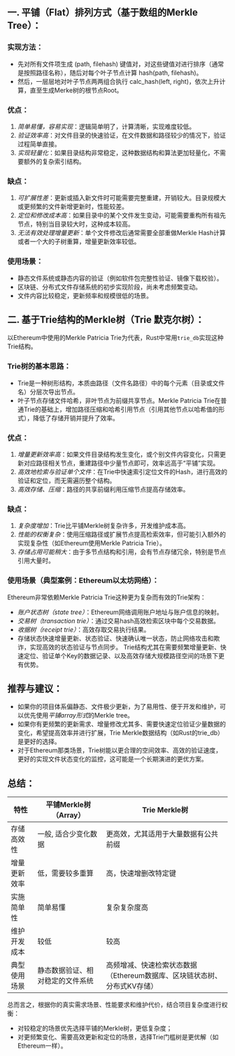 ## 一. 平铺（Flat）排列方式（基于数组的Merkle Tree）：
### 实现方法：
- 先对所有文件项生成 (path, filehash) 键值对，对这些键值对进行排序（通常是按照路径名称），随后对每个叶子节点计算 hash(path, filehash)。
- 然后，一层层地对叶子节点两两组合执行 calc_hash(left, right)，依次上升计算，直至生成Merke树的根节点Root。
### 优点：
1. *简单易懂，容易实现*：逻辑简单明了，计算清晰，实现难度较低。
2. *验证效率高*：对文件目录的快速验证，在文件数据和路径较少的情况下，验证过程简单直接。
3. *实现轻量化*：如果目录结构非常稳定，这种数据结构和算法更加轻量化，不需要额外的复杂索引结构。
### 缺点：
1. *可扩展性差*：更新或插入新文件时可能需要完整重建，开销较大。目录规模大或更频繁的文件新增更新时，性能较差。
2. *定位和修改成本高*：如果目录中的某个文件发生变动，可能需要重构所有祖先节点，特别当目录较大时，这种成本较高。
3. *无法有效处理增量更新*：单个文件修改后通常需要全部重做Merkle Hash计算或者一个大的子树重算，增量更新效率较低。
### 使用场景：
- 静态文件系统或静态内容的验证（例如软件包完整性验证、镜像下载校验）。
- 区块链、分布式文件存储系统的初步实现阶段，尚未考虑频繁变动。
- 文件内容比较稳定，更新频率和规模很低的场景。
## 二. 基于Trie结构的Merkle树（Trie 默克尔树）：
以Ethereum中使用的Merkle Patricia Trie为代表，Rust中常用`trie_db`实现这种Trie结构。
### Trie树的基本思路：
- Trie是一种树形结构，本质由路径（文件名路径）中的每个元素（目录或文件名）分层次导出节点。
- 叶子节点存储文件哈希，非叶节点为前缀共享节点。Merkle Patricia Trie在普通Trie的基础上，增加路径压缩和哈希引用节点（引用其他节点以哈希值的形式），降低了存储开销并提升了效率。
### 优点：
1. *增量更新效率高*：如果文件目录结构发生变化，或个别文件内容变化，只需更新对应路径相关节点，重建路径中少量节点即可，效率远高于“平铺”实现。
2. *高效地检索与验证单个文件*：在Trie中快速索引定位文件的Hash，进行高效的验证和定位，而无需遍历整个结构。
3. *高效存储、压缩*：路径的共享前缀利用压缩节点提高存储效率。
### 缺点：
1. *复杂度增加*：Trie比平铺Merkle树复杂许多，开发维护成本高。
2. *性能的权衡复杂*：使用压缩路径或扩展节点提高检索效率，但可能引入额外的实现复杂性（如Ethereum使用Merkle Patricia Trie）。
3. *存储占用可能稍大*：由于多节点结构和引用，会有节点存储冗余，特别是节点引用大量时。
### 使用场景（典型案例：Ethereum以太坊网络）：
Ethereum非常依赖Merkle Patricia Trie这种更为复杂而有效的Trie架构：
- *账户状态树（state tree）*：Ethereum网络调用账户地址与账户信息的映射。
- *交易树（transaction trie）*：通过交易hash高效检索区块中每个交易数据。
- *收据树（receipt trie）*：高效存取交易执行结果。
- 存储状态快速增量更新、状态验证、快速确认唯一状态，防止网络攻击和欺诈，实现高效的状态验证与节点同步。
Trie结构尤其在需要频繁增量更新、快速定位、验证单个Key的数据记录、以及高效存储大规模路径空间的场景下更有优势。
## 推荐与建议：
- 如果你的项目体系偏静态、文件极少更新，为了易用性、便于开发和维护，可以优先使用*平铺array形式*的Merkle tree。
- 如果你有更频繁的更新需求、增量修改尤其多、需要快速定位验证少量数据的变化，希望提高效率并进行扩展，Trie Merkle数据结构（如Rust的trie_db）是更好的选择。
- 对于Ethereum那类场景，Trie树能以更合理的空间效率、高效的验证速度，更好的实现文件状态变化的监控，这可能是一个长期演进的更优方案。
## 总结：
| 特性 | 平铺Merkle树（Array） | Trie Merkle树 |
| -------- | -------- | -------- |
| 存储高效性 | 一般, 适合少变化数据 | 更高效，尤其适用于大量数据有公共前缀 |
| 增量更新效率 | 低，需要较多重算 | 高，快速增删改特定键 |
| 实施简单性 | 简单易懂 | 复杂复杂度高 |
| 维护开发成本 | 较低 | 较高 |
| 典型使用场景 | 静态数据验证、相对稳定的文件系统 | 高频增减、快速检索状态数据（Ethereum数据库、区块链状态树、分布式KV存储） |
总而言之，根据你的真实需求场景、性能要求和维护代价，结合项目复杂度进行权衡：
- 对较稳定的场景优先选择平铺的Merkle树，更低复杂度；
- 对更频繁变化、需要高效更新和定位的场景，选择Trie门槛树是更优解（如Ethereum一样）。
